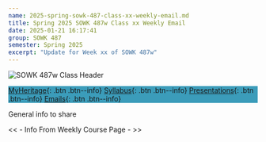 ```yaml
---
name: 2025-spring-sowk-487-class-xx-weekly-email.md
title: Spring 2025 SOWK 487w Class xx Weekly Email
date: 2025-01-21 16:17:41
group: SOWK 487
semester: Spring 2025
excerpt: "Update for Week xx of SOWK 487w"
---
```


![SOWK 487w Class Header](https://jacobrcampbell.com/assets/media/2024-01-19-sowk-487w-email-header-image.jpg)

<div style="background-color: #3b9cba; width: 100%;" markdown="1">

[MyHeritage](https://myheritage.heritage.edu/ICS/Academics/SOWK/SOWK_487W/2425_SP-SOWK_487W-2/){: .btn .btn--info}
[Syllabus](https://jacobrcampbell.com/assets/media/2025-spring-sowk-487w-2-course-syllabus-campbell.pdf){: .btn .btn--info}
[Presentations](https://presentations.jacobrcampbell.com){: .btn .btn--info}
[Emails](https://jacobrcampbell.com/communications/){: .btn .btn--info}

</div>

General info to share

<< - Info From Weekly Course Page - >>
